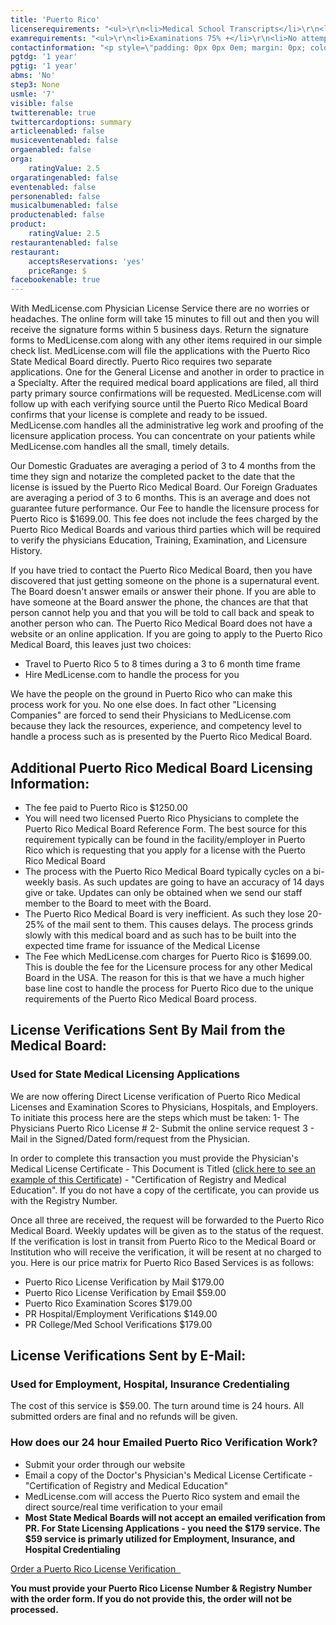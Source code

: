 ```yaml
---
title: 'Puerto Rico'
licenserequirements: "<ul>\r\n<li>Medical School Transcripts</li>\r\n<li>Internship/Residency/Fellowships</li>\r\n<li>All State Medical Licenses (past/present)</li>\r\n<li>Examination Scores</li>\r\n<li>2 Puerto Rico Licensed Physician References</li>\r\n<li>Undergraduate University Transcripts</li>\r\n<li>Medical School Verification Form</li>\r\n<li>Medical School Dean's Letter</li>\r\n<li>Puerto Rico Criminal Clearance Check</li>\r\n<li>Numerous Notarized Attestations</li>\r\n<li>Board Certification</li>\r\n</ul>"
examrequirements: "<ul>\r\n<li>Examinations 75% +</li>\r\n<li>No attempt limit per Step - USMLE</li>\r\n<li>7 year limit-USMLE</li>\r\n<li>1 year PGY for USA Grads</li>\r\n<li>1 year PGY for Non-USA Grads</li>\r\n<li>State Exam Accepted</li>\r\n<li>No 10 year Rule - No SPEX Requirement</li>\r\n<li>No ECFMG Requirement</li>\r\n</ul>"
contactinformation: "<p style=\"padding: 0px 0px 0em; margin: 0px; color: #777777; font-family: Arial, Helvetica, Verdana, san-serif; font-size: 13px;\">Ponce De Le&oacute;n Street 1590<br style=\"padding: 0px; margin: 0px;\" />GM Group Building 3rd Floor<br style=\"padding: 0px; margin: 0px;\" />Rio Piedras, PR&nbsp; 00920<br style=\"padding: 0px; margin: 0px;\" />P.O. Box 13969 (Mailing Address)<br style=\"padding: 0px; margin: 0px;\" />San Juan, PR&nbsp; 00908</p>\r\n<p style=\"padding: 0px 0px 0em; margin: 0px; color: #777777; font-family: Arial, Helvetica, Verdana, san-serif; font-size: 13px;\">Phone: (787) 999-8989<br style=\"padding: 0px; margin: 0px;\" />Fax: (787) 782-8733<br style=\"padding: 0px; margin: 0px;\" /><br /></p>\r\n<p style=\"padding: 0px 0px 0em; margin: 0px; color: #777777; font-family: Arial, Helvetica, Verdana, san-serif; font-size: 13px;\"><a href=\"http://www.salud.gov.pr\">http://www.salud.gov.pr</a></p>\r\n<p style=\"padding: 0px 0px 0em; margin: 0px; color: #777777; font-family: Arial, Helvetica, Verdana, san-serif; font-size: 13px;\">&nbsp;</p>"
pgtdg: '1 year'
pgtig: '1 year'
abms: 'No'
step3: None
usmle: '7'
visible: false
twitterenable: true
twittercardoptions: summary
articleenabled: false
musiceventenabled: false
orgaenabled: false
orga:
    ratingValue: 2.5
orgaratingenabled: false
eventenabled: false
personenabled: false
musicalbumenabled: false
productenabled: false
product:
    ratingValue: 2.5
restaurantenabled: false
restaurant:
    acceptsReservations: 'yes'
    priceRange: $
facebookenable: true
---
```


<p>With MedLicense.com Physician License Service there are no worries or headaches. The online form will take 15 minutes to fill out and then you will receive the signature forms within 5 business days. Return the signature forms to MedLicense.com along with any other items required in our simple check list. MedLicense.com will file the applications with the Puerto Rico State Medical Board directly. Puerto Rico requires two separate applications. One for the General License and another in order to practice in a Specialty. After the required medical board applications are filed, all third party primary source confirmations will be requested. MedLicense.com will follow up with each verifying source until the Puerto Rico Medical Board confirms that your license is complete and ready to be issued. MedLicense.com handles all the administrative leg work and proofing of the licensure application process. You can concentrate on your patients while MedLicense.com handles all the small, timely details.</p>
<p>Our Domestic Graduates are averaging a period of 3 to 4 months from the time they sign and notarize the completed packet to the date that the license is issued by the Puerto Rico Medical Board. Our Foreign Graduates are averaging a period of 3 to 6 months. This is an average and does not guarantee future performance. Our Fee to handle the licensure process for Puerto Rico is $1699.00. This fee does not include the fees charged by the Puerto Rico Medical Boards and various third parties which will be required to verify the physicians Education, Training, Examination, and Licensure History.</p>
<p>If you have tried to contact the Puerto Rico Medical Board, then you have discovered that just getting someone on the phone is a supernatural event. The Board doesn't answer emails or answer their phone. If you are able to have someone at the Board answer the phone, the chances are that that person cannot help you and that you will be told to call back and speak to another person who can. The Puerto Rico Medical Board does not have a website or an online application. If you are going to apply to the Puerto Rico Medical Board, this leaves just two choices:</p>
<ul>
<li>Travel to Puerto Rico 5 to 8 times during a 3 to 6 month time frame</li>
<li>Hire MedLicense.com to handle the process for you</li>
</ul>
<p>We have the people on the ground in Puerto Rico who can make this process work for you. No one else does. In fact other "Licensing Companies" are forced to send their Physicians to MedLicense.com because they lack the resources, experience, and competency level to handle a process such as is presented by the Puerto Rico Medical Board.</p>
<h2 id="mcetoc_1ce9v6mf90">Additional Puerto Rico Medical Board Licensing Information:</h2>
<ul>
<li>The fee paid to Puerto Rico is $1250.00</li>
<li>You will need two licensed Puerto Rico Physicians to complete the Puerto Rico Medical Board Reference Form. The best source for this requirement typically can be found in the facility/employer in Puerto Rico which is requesting that you apply for a license with the Puerto Rico Medical Board</li>
<li>The process with the Puerto Rico Medical Board typically cycles on a bi-weekly basis. As such updates are going to have an accuracy of 14 days give or take. Updates can only be obtained when we send our staff member to the Board to meet with the Board.</li>
<li>The Puerto Rico Medical Board is very inefficient. As such they lose 20-25% of the mail sent to them. This causes delays. The process grinds slowly with this medical board and as such has to be built into the expected time frame for issuance of the Medical License</li>
<li>The Fee which MedLicense.com charges for Puerto Rico is $1699.00. This is double the fee for the Licensure process for any other Medical Board in the USA. The reason for this is that we have a much higher base line cost to handle the process for Puerto Rico due to the unique requirements of the Puerto Rico Medical Board process.</li>
</ul>
<h2 id="mcetoc_1ce9v6mf91">License Verifications Sent By Mail from the Medical Board:</h2>
<h3 id="mcetoc_1ce9vgjdl2">Used for State Medical Licensing Applications</h3>
<p>We are now offering Direct License verification of Puerto Rico Medical Licenses and Examination Scores to Physicians, Hospitals, and Employers. To initiate this process here are the steps which must be taken: 1- The Physicians Puerto Rico License # 2- Submit the online service request 3 - Mail in the Signed/Dated form/request from the Physician.</p>
<p>In order to complete this transaction you must provide the Physician's Medical License Certificate - This Document is Titled (<a href="../../../../../licensure-information/state-licensure-requirements/puerto-rico/Sample%20PR%20certification%20of%20registry.pdf" target="_blank" rel="noopener">click here to see an example of this Certificate</a>) - "Certification of Registry and Medical Education". If you do not have a copy of the certificate, you can provide us with the Registry Number.</p>
<p>Once all three are received, the request will be forwarded to the Puerto Rico Medical Board. Weekly updates will be given as to the status of the request. If the verification is lost in transit from Puerto Rico to the Medical Board or Institution who will receive the verification, it will be resent at no charged to you. Here is our price matrix for Puerto Rico Based Services is as follows:</p>
<ul>
<li>Puerto Rico License Verification by Mail $179.00</li>
<li>Puerto Rico License Verification by Email $59.00</li>
<li>Puerto Rico Examination Scores $179.00</li>
<li>PR Hospital/Employment Verifications $149.00</li>
<li>PR College/Med School Verifications $179.00</li>
</ul>
<h2 id="mcetoc_1ce9vgjdl3">License Verifications Sent by E-Mail:</h2>
<h3 id="mcetoc_1ce9vgjdl4">Used for Employment, Hospital, Insurance Credentialing</h3>
<p>The cost of this service is $59.00. The turn around time is 24 hours. All submitted orders are final and no refunds will be given.</p>
<h3 id="mcetoc_1ce9vgjdl5">How does our 24 hour Emailed Puerto Rico Verification Work?</h3>
<ul>
<li>Submit your order through our website</li>
<li>Email a copy of the Doctor's Physician's Medical License Certificate - "Certification of Registry and Medical Education"</li>
<li>MedLicense.com will access the Puerto Rico system and email the direct source/real time verification to your email</li>
<li><strong>Most State Medical Boards will not accept an emailed verification from PR. For State Licensing Applications - you need the $179 service. The $59 service is primarly utilized for Employment, Insurance, and Hospital Credentialing</strong></li>
</ul>
<p><a class="btn btn-secondary" href="https://www.secure-access.net/~medlicense/maaform/ccprlicensecertification.html">Order a Puerto Rico License Verification <em class="fa fa-sm fa-play" aria-hidden="true">&nbsp;</em></a>&nbsp;</p>
<p><strong>You must provide your Puerto Rico License Number &amp; Registry Number with the order form. If you do not provide this, the order will not be processed.</strong></p>
